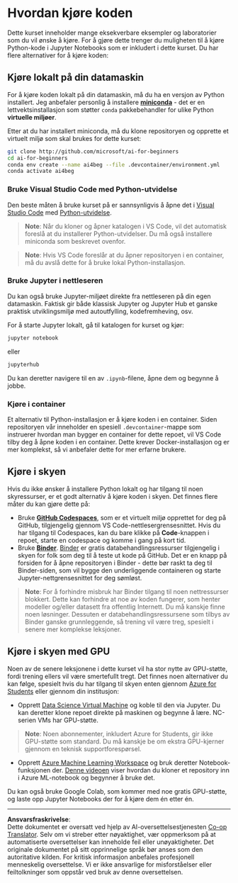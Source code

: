 <!--
CO_OP_TRANSLATOR_METADATA:
{
  "original_hash": "7df19702b8d2d3f7c4238c51bec2c8fc",
  "translation_date": "2025-08-28T15:09:08+00:00",
  "source_file": "lessons/0-course-setup/how-to-run.md",
  "language_code": "no"
}
-->
# Hvordan kjøre koden

Dette kurset inneholder mange eksekverbare eksempler og laboratorier som du vil ønske å kjøre. For å gjøre dette trenger du muligheten til å kjøre Python-kode i Jupyter Notebooks som er inkludert i dette kurset. Du har flere alternativer for å kjøre koden:

## Kjøre lokalt på din datamaskin

For å kjøre koden lokalt på din datamaskin, må du ha en versjon av Python installert. Jeg anbefaler personlig å installere **[miniconda](https://conda.io/en/latest/miniconda.html)** - det er en lettvektsinstallasjon som støtter `conda` pakkebehandler for ulike Python **virtuelle miljøer**.

Etter at du har installert miniconda, må du klone repositoryen og opprette et virtuelt miljø som skal brukes for dette kurset:

```bash
git clone http://github.com/microsoft/ai-for-beginners
cd ai-for-beginners
conda env create --name ai4beg --file .devcontainer/environment.yml
conda activate ai4beg
```

### Bruke Visual Studio Code med Python-utvidelse

Den beste måten å bruke kurset på er sannsynligvis å åpne det i [Visual Studio Code](http://code.visualstudio.com/?WT.mc_id=academic-77998-cacaste) med [Python-utvidelse](https://marketplace.visualstudio.com/items?itemName=ms-python.python&WT.mc_id=academic-77998-cacaste).

> **Note**: Når du kloner og åpner katalogen i VS Code, vil det automatisk foreslå at du installerer Python-utvidelser. Du må også installere miniconda som beskrevet ovenfor.

> **Note**: Hvis VS Code foreslår at du åpner repositoryen i en container, må du avslå dette for å bruke lokal Python-installasjon.

### Bruke Jupyter i nettleseren

Du kan også bruke Jupyter-miljøet direkte fra nettleseren på din egen datamaskin. Faktisk gir både klassisk Jupyter og Jupyter Hub et ganske praktisk utviklingsmiljø med autoutfylling, kodefremheving, osv.

For å starte Jupyter lokalt, gå til katalogen for kurset og kjør:

```bash
jupyter notebook
```
eller
```bash
jupyterhub
```
Du kan deretter navigere til en av `.ipynb`-filene, åpne dem og begynne å jobbe.

### Kjøre i container

Et alternativ til Python-installasjon er å kjøre koden i en container. Siden repositoryen vår inneholder en spesiell `.devcontainer`-mappe som instruerer hvordan man bygger en container for dette repoet, vil VS Code tilby deg å åpne koden i en container. Dette krever Docker-installasjon og er mer komplekst, så vi anbefaler dette for mer erfarne brukere.

## Kjøre i skyen

Hvis du ikke ønsker å installere Python lokalt og har tilgang til noen skyressurser, er et godt alternativ å kjøre koden i skyen. Det finnes flere måter du kan gjøre dette på:

* Bruke **[GitHub Codespaces](https://github.com/features/codespaces)**, som er et virtuelt miljø opprettet for deg på GitHub, tilgjengelig gjennom VS Code-nettlesergrensesnittet. Hvis du har tilgang til Codespaces, kan du bare klikke på **Code**-knappen i repoet, starte en codespace og komme i gang på kort tid.
* Bruke **[Binder](https://mybinder.org/v2/gh/microsoft/ai-for-beginners/HEAD)**. [Binder](https://mybinder.org) er gratis databehandlingsressurser tilgjengelig i skyen for folk som deg til å teste ut kode på GitHub. Det er en knapp på forsiden for å åpne repositoryen i Binder - dette bør raskt ta deg til Binder-siden, som vil bygge den underliggende containeren og starte Jupyter-nettgrensesnittet for deg sømløst.

> **Note**: For å forhindre misbruk har Binder tilgang til noen nettressurser blokkert. Dette kan forhindre at noe av koden fungerer, som henter modeller og/eller datasett fra offentlig Internett. Du må kanskje finne noen løsninger. Dessuten er databehandlingsressursene som tilbys av Binder ganske grunnleggende, så trening vil være treg, spesielt i senere mer komplekse leksjoner.

## Kjøre i skyen med GPU

Noen av de senere leksjonene i dette kurset vil ha stor nytte av GPU-støtte, fordi trening ellers vil være smertefullt tregt. Det finnes noen alternativer du kan følge, spesielt hvis du har tilgang til skyen enten gjennom [Azure for Students](https://azure.microsoft.com/free/students/?WT.mc_id=academic-77998-cacaste) eller gjennom din institusjon:

* Opprett [Data Science Virtual Machine](https://docs.microsoft.com/learn/modules/intro-to-azure-data-science-virtual-machine/?WT.mc_id=academic-77998-cacaste) og koble til den via Jupyter. Du kan deretter klone repoet direkte på maskinen og begynne å lære. NC-serien VMs har GPU-støtte.

> **Note**: Noen abonnementer, inkludert Azure for Students, gir ikke GPU-støtte som standard. Du må kanskje be om ekstra GPU-kjerner gjennom en teknisk supportforespørsel.

* Opprett [Azure Machine Learning Workspace](https://azure.microsoft.com/services/machine-learning/?WT.mc_id=academic-77998-cacaste) og bruk deretter Notebook-funksjonen der. [Denne videoen](https://azure-for-academics.github.io/quickstart/azureml-papers/) viser hvordan du kloner et repository inn i Azure ML-notebook og begynner å bruke det.

Du kan også bruke Google Colab, som kommer med noe gratis GPU-støtte, og laste opp Jupyter Notebooks der for å kjøre dem én etter én.

---

**Ansvarsfraskrivelse**:  
Dette dokumentet er oversatt ved hjelp av AI-oversettelsestjenesten [Co-op Translator](https://github.com/Azure/co-op-translator). Selv om vi streber etter nøyaktighet, vær oppmerksom på at automatiserte oversettelser kan inneholde feil eller unøyaktigheter. Det originale dokumentet på sitt opprinnelige språk bør anses som den autoritative kilden. For kritisk informasjon anbefales profesjonell menneskelig oversettelse. Vi er ikke ansvarlige for misforståelser eller feiltolkninger som oppstår ved bruk av denne oversettelsen.